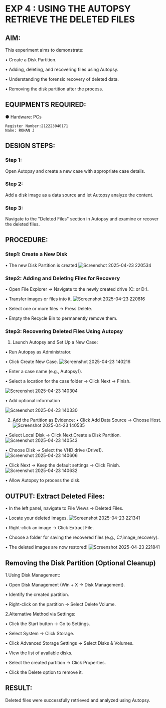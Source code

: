 # EXP 4 : USING THE AUTOPSY RETRIEVE THE DELETED FILES

## AIM:
This experiment aims to demonstrate:

  •	Create a Disk Partition.
  
  •	Adding, deleting, and recovering files using Autopsy.
  
  •	Understanding the forensic recovery of deleted data.
  
  •	Removing the disk partition after the process.

## EQUIPMENTS REQUIRED:
  ●	Hardware: PCs

```
Register Number:212223040171
Name: ROHAN J
```

## DESIGN STEPS:
### Step 1:
Open Autopsy and create a new case with appropriate case details.

### Step 2:
Add a disk image as a data source and let Autopsy analyze the content.

### Step 3:
Navigate to the "Deleted Files" section in Autopsy and examine or recover the deleted files.


## PROCEDURE:
### Step1: Create a New Disk
  •	The new Disk Partition is created
  ![Screenshot 2025-04-23 220534](https://github.com/user-attachments/assets/01c81e93-de30-4de0-b863-d592574f5a04)


### Step2: Adding and Deleting Files for Recovery
  •	Open File Explorer → Navigate to the newly created drive (C: or D:).
  
  •	Transfer images or files into it.
  ![Screenshot 2025-04-23 220816](https://github.com/user-attachments/assets/6d635770-dac0-4e22-83c4-c34721454241)

  
  •	Select one or more files → Press Delete.
  
  •	Empty the Recycle Bin to permanently remove them.
  
### Step3: Recovering Deleted Files Using Autopsy
1. Launch Autopsy and Set Up a New Case:
 
  •	Run Autopsy as Administrator.

  •	Click Create New Case.
  ![Screenshot 2025-04-23 140216](https://github.com/user-attachments/assets/749b7d31-2fea-400a-b215-c93cfa959930)


  •	Enter a case name (e.g., Autopsy1).
  
  •	Select a location for the case folder → Click Next → Finish.

  ![Screenshot 2025-04-23 140304](https://github.com/user-attachments/assets/4b48ea2f-ae4a-4644-be4c-fe4593df1ec9)

  

  •	Add optional information
  
  ![Screenshot 2025-04-23 140330](https://github.com/user-attachments/assets/dd820726-1486-427a-b100-e72f6a3d18d3)


2. Add the Partition as Evidence:
  •	Click Add Data Source → Choose Host.
![Screenshot 2025-04-23 140535](https://github.com/user-attachments/assets/5a658e66-889f-43d4-971f-c1e504e3070b)


  •	Select Local Disk → Click Next.Create a Disk Partition.
  ![Screenshot 2025-04-23 140543](https://github.com/user-attachments/assets/e4403945-c82d-4089-b9af-9d00540f6d21)


  •	Choose Disk → Select the VHD drive (Drive1).
  ![Screenshot 2025-04-23 140606](https://github.com/user-attachments/assets/0e4e9172-417b-42a8-bc54-a086fec79b69)


  •	Click Next → Keep the default settings → Click Finish.
  ![Screenshot 2025-04-23 140632](https://github.com/user-attachments/assets/b7525070-2680-40fa-83d4-6df2e2598f48)


  •	Allow Autopsy to process the disk.

## OUTPUT: Extract Deleted Files:
  •	In the left panel, navigate to File Views → Deleted Files.
  
  •	Locate your deleted images.
  ![Screenshot 2025-04-23 221341](https://github.com/user-attachments/assets/9e1ede33-e206-45ac-a876-792be533e116)


  •	Right-click an image → Click Extract File.
  
  •	Choose a folder for saving the recovered files (e.g., C:\image_recovery).
  
  •	The deleted images are now restored!
  ![Screenshot 2025-04-23 221841](https://github.com/user-attachments/assets/844dd780-5358-44a6-9057-c1ae83570e3d)


## Removing the Disk Partition (Optional Cleanup)
1.Using Disk Management:

  •	Open Disk Management (Win + X → Disk Management).
  
  •	Identify the created partition.
  
  •	Right-click on the partition → Select Delete Volume.
  
2.Alternative Method via Settings:

  •	Click the Start button → Go to Settings.
  
  •	Select System → Click Storage.
  
  •	Click Advanced Storage Settings → Select Disks & Volumes.
  
  •	View the list of available disks.
  
  •	Select the created partition → Click Properties.
  
  •	Click the Delete option to remove it.


## RESULT:
Deleted files were successfully retrieved and analyzed using Autopsy.
